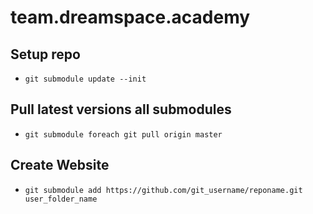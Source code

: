 # team.dreamspace.academy

## Setup repo
- `git submodule update --init`

## Pull latest versions all submodules
- `git submodule foreach git pull origin master `

## Create Website
- `git submodule add https://github.com/git_username/reponame.git user_folder_name`

